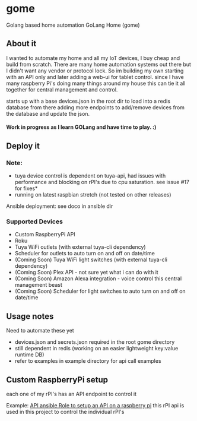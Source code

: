# gome
Golang based home automation
GoLang Home (gome)

## About it
   I wanted to automate my home and all my IoT devices, I buy cheap and build from scratch.  There are many home
   automation systems out there but I didn't want any vendor or protocol lock. So im building my own starting with an 
   API only and later adding a web-ui for tablet control. since I have many raspberry Pi's doing many things around my 
   house this can tie it all together for central management and control. 

   starts up with a base devices.json in the root dir to load into a redis database from there adding more endpoints
   to add/remove devices from the database and update the json.
   
#### Work in progress as I learn GOLang and have time to play. :)

## Deploy it
### Note:
* tuya device control is dependent on tuya-api, had issues with performance and blocking on rPI's due to cpu saturation. 
see issue #17 for fixes*
* running on latest raspbian stretch (not tested on other releases)

Ansible deployment: see doco in ansible dir


### Supported Devices
   * Custom RaspberryPi API
   * Roku
   * Tuya WiFi outlets (with external tuya-cli dependency)
   * Scheduler for outlets to auto turn on and off on date/time
   * (Coming Soon) Tuya WiFi light switches (with external tuya-cli dependency)
   * (Coming Soon) Plex API - not sure yet what i can do with it
   * (Coming Soon) Amazon Alexa integration - voice control this central management beast
   * (Coming Soon) Scheduler for light switches to auto turn on and off on date/time
   
## Usage notes
Need to automate these yet
   * devices.json and secrets.json required in the root gome directory
   * still dependent in redis (working on an easier lightweight key:value runtime DB)
   * refer to examples in example directory for api call examples

## Custom RaspberryPi setup
   
   each one of my rPI's has an API endpoint to control it
   
   Example:  [API ansible Role to setup an API on a raspberry pi](https://github.com/RebelIT/ansible-piDAK) this rPI api
   is used in this project to control the individual rPI's
